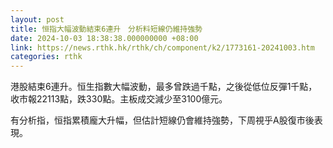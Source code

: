 ```yaml
---
layout: post
title: 恒指大幅波動結束6連升　分析料短線仍維持強勢
date: 2024-10-03 18:38:38.000000000 +08:00
link: https://news.rthk.hk/rthk/ch/component/k2/1773161-20241003.htm
categories: rthk
---
```


港股結束6連升。恒生指數大幅波動，最多曾跌過千點，之後從低位反彈1千點，收市報22113點，跌330點。主板成交減少至3100億元。

有分析指，恒指累積龐大升幅，但估計短線仍會維持強勢，下周視乎A股復市後表現。
